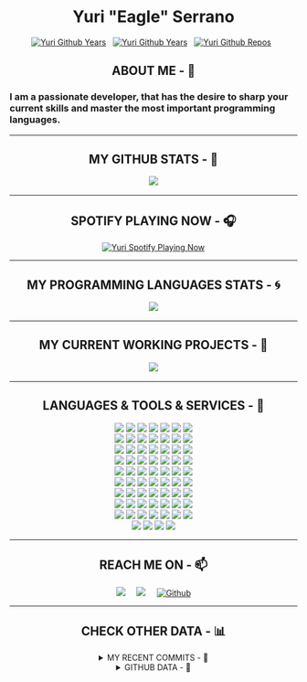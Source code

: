 <h1 align="center"> Yuri "Eagle" Serrano </h1>


<p align="center">
	<a target="_blank" href="https://github.com/yurijserrano"><img src="https://badges.pufler.dev/years/yurijserrano?color=blue" alt="Yuri Github Years" width="70" /></a>&nbsp;&nbsp;
	<a target="_blank" href="https://github.com/yurijserrano"><img src="https://komarev.com/ghpvc/?username=yurijserrano&color=blue" alt="Yuri Github Years" width="120" /></a>&nbsp;&nbsp;
	<a target="_blank" href="https://github.com/yurijserrano"><img src="https://badges.pufler.dev/repos/yurijserrano?color=blue" alt="Yuri Github Repos" width="80" /></a>&nbsp;&nbsp;
</p>



<h2 align="center"> ABOUT ME - 🦅 </h2>


### I am a passionate developer, that has the desire to sharp your current skills and master the most important programming languages.

---



<h2 align="center"> MY GITHUB STATS - 📣 </h2>


<p align="center">
	<a target="_blank" href="https://github.com/yurijserrano/github-readme-stats"><img src="https://github-readme-stats.yurijserrano.vercel.app/api?username=yurijserrano&count_private=true&show_icons=true&theme=graywhite" width="400" /></a>
</p>

---

<h2 align="center"> SPOTIFY PLAYING NOW - 🎧 </h2>


<p align="center">
	<a target="_blank" href="https://github.com/yurijserrano/novatorem"><img src="https://spotify-playing-github.yurijserrano.vercel.app/api/spotify-playing" alt="Yuri Spotify Playing Now" width="400" /></a>
</p>

---

<h2 align="center"> MY PROGRAMMING LANGUAGES STATS - 🌀 </h2>


<p align="center">
	<a target="_blank" href="https://github.com/yurijserrano/github-readme-stats"><img src="https://github-readme-stats.yurijserrano.vercel.app/api/top-langs/?username=yurijserrano&layout=compact&theme=graywhite" width="400" /></a>
</p>


---

<h2 align="center"> MY CURRENT WORKING PROJECTS - 📂 </h2>


<p align="center">
	<a target="_blank" href="https://github.com/yurijserrano/github-readme-stats"><img src="https://github-readme-stats.yurijserrano.vercel.app/api/pin/?username=yurijserrano&repo=WaterReminder&theme=graywhite&show_owner=true" width="400" /></a>
</p>

---

<h2 align="center"> LANGUAGES & TOOLS & SERVICES - 🧰 </h2>

<p align="center">
	 <code><img width="5%" src="https://raw.githubusercontent.com/yurijserrano/Github-Profile-Readme-Logos/f994c418a134b58c4aec11152f6a4a33fa89da26/ides/android-studio.svg"></code>
  	 <code><img width="5%" src="https://raw.githubusercontent.com/yurijserrano/Github-Profile-Readme-Logos/f994c418a134b58c4aec11152f6a4a33fa89da26/programming%20languages/java.svg"></code>
     <code><img width="5%" src="https://raw.githubusercontent.com/yurijserrano/Github-Profile-Readme-Logos/f994c418a134b58c4aec11152f6a4a33fa89da26/programming%20languages/kotlin.svg"></code>
     <code><img width="5%" src="https://raw.githubusercontent.com/yurijserrano/Github-Profile-Readme-Logos/f994c418a134b58c4aec11152f6a4a33fa89da26/ides/intellij.svg"></code>
     <code><img width="5%" src="https://raw.githubusercontent.com/yurijserrano/Github-Profile-Readme-Logos/f994c418a134b58c4aec11152f6a4a33fa89da26/databases/mysql.svg"></code>
     <code><img width="5%" src="https://raw.githubusercontent.com/yurijserrano/Github-Profile-Readme-Logos/f994c418a134b58c4aec11152f6a4a33fa89da26/frameworks/spring.svg"></code>
     <code><img width="5%" src="https://raw.githubusercontent.com/yurijserrano/Github-Profile-Readme-Logos/f994c418a134b58c4aec11152f6a4a33fa89da26/cloud/github.svg"></code>
     <br/>
     <code><img width="5%" src="https://raw.githubusercontent.com/yurijserrano/Github-Profile-Readme-Logos/f994c418a134b58c4aec11152f6a4a33fa89da26/text%20editors/vscode.svg"></code>
     <code><img width="5%" src="https://raw.githubusercontent.com/yurijserrano/Github-Profile-Readme-Logos/f994c418a134b58c4aec11152f6a4a33fa89da26/programming%20languages/c.svg"></code>
     <code><img width="5%" src="https://raw.githubusercontent.com/yurijserrano/Github-Profile-Readme-Logos/f994c418a134b58c4aec11152f6a4a33fa89da26/programming%20languages/c%2B%2B.svg"></code>
     <code><img width="5%" src="https://raw.githubusercontent.com/yurijserrano/Github-Profile-Readme-Logos/f994c418a134b58c4aec11152f6a4a33fa89da26/programming%20languages/python.svg"></code>
     <code><img width="5%" src="https://raw.githubusercontent.com/yurijserrano/Github-Profile-Readme-Logos/f994c418a134b58c4aec11152f6a4a33fa89da26/programming%20languages/c%23.svg"></code>
     <code><img width="5%" src="https://raw.githubusercontent.com/yurijserrano/Github-Profile-Readme-Logos/f994c418a134b58c4aec11152f6a4a33fa89da26/ides/pycharm.svg"></code>
     <code><img width="5%" src="https://raw.githubusercontent.com/yurijserrano/Github-Profile-Readme-Logos/master/ides/clion.png"></code>
     <br/>
     <code><img width="5%" src="https://raw.githubusercontent.com/yurijserrano/Github-Profile-Readme-Logos/f994c418a134b58c4aec11152f6a4a33fa89da26/text%20editors/sublime.svg"></code>
     <code><img width="5%" src="https://raw.githubusercontent.com/yurijserrano/Github-Profile-Readme-Logos/f994c418a134b58c4aec11152f6a4a33fa89da26/programming%20languages/javascript.svg"></code>
     <code><img width="5%" src="https://raw.githubusercontent.com/yurijserrano/Github-Profile-Readme-Logos/master/programming%20languages/php.png"></code>
     <code><img width="5%" src="https://raw.githubusercontent.com/yurijserrano/Github-Profile-Readme-Logos/f994c418a134b58c4aec11152f6a4a33fa89da26/frameworks/nodejs.svg"></code>
     <code><img width="5%" src="https://raw.githubusercontent.com/yurijserrano/Github-Profile-Readme-Logos/f994c418a134b58c4aec11152f6a4a33fa89da26/frameworks/deno.svg"></code>
     <code><img width="5%" src="https://raw.githubusercontent.com/yurijserrano/Github-Profile-Readme-Logos/f994c418a134b58c4aec11152f6a4a33fa89da26/frameworks/vuejs.svg"></code>
     <code><img width="5%" src="https://raw.githubusercontent.com/yurijserrano/Github-Profile-Readme-Logos/f994c418a134b58c4aec11152f6a4a33fa89da26/frameworks/angular.svg"></code>
     <br/>
     <code><img width="5%" src="https://raw.githubusercontent.com/yurijserrano/Github-Profile-Readme-Logos/f994c418a134b58c4aec11152f6a4a33fa89da26/cloud/docker.svg"></code>
     <code><img width="5%" src="https://raw.githubusercontent.com/yurijserrano/Github-Profile-Readme-Logos/f994c418a134b58c4aec11152f6a4a33fa89da26/cloud/gitlab.svg"></code>
     <code><img width="5%" src="https://raw.githubusercontent.com/yurijserrano/Github-Profile-Readme-Logos/f994c418a134b58c4aec11152f6a4a33fa89da26/databases/mongodb.svg"></code>
     <code><img width="5%" src="https://raw.githubusercontent.com/yurijserrano/Github-Profile-Readme-Logos/master/text%20editors/notepad%2B%2B.png"></code>
     <code><img width="5%" src="https://raw.githubusercontent.com/yurijserrano/Github-Profile-Readme-Logos/f994c418a134b58c4aec11152f6a4a33fa89da26/cloud/ansible.svg"></code>
     <code><img width="5%" src="https://raw.githubusercontent.com/yurijserrano/Github-Profile-Readme-Logos/master/cloud/terraform.png"></code>
     <code><img width="5%" src="https://raw.githubusercontent.com/yurijserrano/Github-Profile-Readme-Logos/f994c418a134b58c4aec11152f6a4a33fa89da26/cloud/bitbucket.svg"></code>
     <br/>
     <code><img width="5%" src="https://raw.githubusercontent.com/yurijserrano/Github-Profile-Readme-Logos/f994c418a134b58c4aec11152f6a4a33fa89da26/cloud/amazon.svg"></code>
     <code><img width="5%" src="https://raw.githubusercontent.com/yurijserrano/Github-Profile-Readme-Logos/f994c418a134b58c4aec11152f6a4a33fa89da26/cloud/github.svg"></code>
     <code><img width="5%" src="https://raw.githubusercontent.com/yurijserrano/Github-Profile-Readme-Logos/f994c418a134b58c4aec11152f6a4a33fa89da26/programming%20languages/bash.svg"></code>
     <code><img width="5%" src="https://raw.githubusercontent.com/yurijserrano/Github-Profile-Readme-Logos/f994c418a134b58c4aec11152f6a4a33fa89da26/frameworks/boostrap.svg"></code>
     <code><img width="5%" src="https://raw.githubusercontent.com/yurijserrano/Github-Profile-Readme-Logos/f994c418a134b58c4aec11152f6a4a33fa89da26/frameworks/jquery.svg"></code>
     <code><img width="5%" src="https://raw.githubusercontent.com/yurijserrano/Github-Profile-Readme-Logos/f994c418a134b58c4aec11152f6a4a33fa89da26/frameworks/django.svg"></code>
     <code><img width="5%" src="https://raw.githubusercontent.com/yurijserrano/Github-Profile-Readme-Logos/f994c418a134b58c4aec11152f6a4a33fa89da26/frameworks/flask.svg"></code>
     <br/>
     <code><img width="5%" src="https://raw.githubusercontent.com/yurijserrano/Github-Profile-Readme-Logos/f994c418a134b58c4aec11152f6a4a33fa89da26/programming%20languages/typescript.svg"></code>
     <code><img width="5%" src="https://raw.githubusercontent.com/yurijserrano/Github-Profile-Readme-Logos/f994c418a134b58c4aec11152f6a4a33fa89da26/others/git.svg"></code>
     <code><img width="5%" src="https://raw.githubusercontent.com/yurijserrano/Github-Profile-Readme-Logos/f994c418a134b58c4aec11152f6a4a33fa89da26/cloud/firebase.svg"></code>
     <code><img width="5%" src="https://raw.githubusercontent.com/yurijserrano/Github-Profile-Readme-Logos/master/ides/eclipse.png"></code>
     <code><img width="5%" src="https://raw.githubusercontent.com/yurijserrano/Github-Profile-Readme-Logos/f994c418a134b58c4aec11152f6a4a33fa89da26/others/json.svg"></code>
     <code><img width="5%" src="https://raw.githubusercontent.com/yurijserrano/Github-Profile-Readme-Logos/f994c418a134b58c4aec11152f6a4a33fa89da26/others/gitkraken.svg"></code>
     <code><img width="5%" src="https://raw.githubusercontent.com/yurijserrano/Github-Profile-Readme-Logos/f994c418a134b58c4aec11152f6a4a33fa89da26/others/html.svg"></code>
     <br/>
     <code><img width="5%" src="https://raw.githubusercontent.com/yurijserrano/Github-Profile-Readme-Logos/f994c418a134b58c4aec11152f6a4a33fa89da26/programming%20languages/go.svg"></code>
     <code><img width="5%" src="https://raw.githubusercontent.com/yurijserrano/Github-Profile-Readme-Logos/f994c418a134b58c4aec11152f6a4a33fa89da26/databases/postgresql.svg"></code>
     <code><img width="5%" src="https://raw.githubusercontent.com/yurijserrano/Github-Profile-Readme-Logos/f994c418a134b58c4aec11152f6a4a33fa89da26/ides/datagrip.svg"></code>
     <code><img width="5%" src="https://raw.githubusercontent.com/yurijserrano/Github-Profile-Readme-Logos/f994c418a134b58c4aec11152f6a4a33fa89da26/programming%20languages/haskell.svg"></code>
     <code><img width="5%" src="https://raw.githubusercontent.com/yurijserrano/Github-Profile-Readme-Logos/f994c418a134b58c4aec11152f6a4a33fa89da26/cloud/gcloud.svg"></code>
     <code><img width="5%" src="https://raw.githubusercontent.com/yurijserrano/Github-Profile-Readme-Logos/f994c418a134b58c4aec11152f6a4a33fa89da26/databases/cassandra.svg"></code>
     <code><img width="5%" src="https://raw.githubusercontent.com/yurijserrano/Github-Profile-Readme-Logos/f994c418a134b58c4aec11152f6a4a33fa89da26/text%20editors/atom.svg"></code>
     <br/>
     <code><img width="5%" src="https://raw.githubusercontent.com/yurijserrano/Github-Profile-Readme-Logos/f994c418a134b58c4aec11152f6a4a33fa89da26/programming%20languages/ruby.svg"></code>
     <code><img width="5%" src="https://raw.githubusercontent.com/yurijserrano/Github-Profile-Readme-Logos/f994c418a134b58c4aec11152f6a4a33fa89da26/frameworks/rails.svg"></code>
     <code><img width="5%" src="https://raw.githubusercontent.com/yurijserrano/Github-Profile-Readme-Logos/f994c418a134b58c4aec11152f6a4a33fa89da26/programming%20languages/dart.svg"></code>
     <code><img width="5%" src="https://raw.githubusercontent.com/yurijserrano/Github-Profile-Readme-Logos/f994c418a134b58c4aec11152f6a4a33fa89da26/cloud/heroku.svg"></code>
     <code><img width="5%" src="https://raw.githubusercontent.com/yurijserrano/Github-Profile-Readme-Logos/f994c418a134b58c4aec11152f6a4a33fa89da26/others/css.svg"></code>
     <code><img width="5%" src="https://raw.githubusercontent.com/yurijserrano/Github-Profile-Readme-Logos/f994c418a134b58c4aec11152f6a4a33fa89da26/frameworks/codeigniter.svg"></code>
     <code><img width="5%" src="https://raw.githubusercontent.com/yurijserrano/Github-Profile-Readme-Logos/f994c418a134b58c4aec11152f6a4a33fa89da26/frameworks/laravel.svg"></code>
     <br/>
     <code><img width="5%" src="https://raw.githubusercontent.com/yurijserrano/Github-Profile-Readme-Logos/f994c418a134b58c4aec11152f6a4a33fa89da26/frameworks/react.svg"></code>
     <code><img width="5%" src="https://raw.githubusercontent.com/yurijserrano/Github-Profile-Readme-Logos/f994c418a134b58c4aec11152f6a4a33fa89da26/frameworks/redux.svg"></code>
     <code><img width="5%" src="https://raw.githubusercontent.com/yurijserrano/Github-Profile-Readme-Logos/f994c418a134b58c4aec11152f6a4a33fa89da26/frameworks/materialize.svg"></code>
     <code><img width="5%" src="https://raw.githubusercontent.com/yurijserrano/Github-Profile-Readme-Logos/f994c418a134b58c4aec11152f6a4a33fa89da26/cloud/azure.svg"></code>
     <code><img width="5%" src="https://raw.githubusercontent.com/yurijserrano/Github-Profile-Readme-Logos/f994c418a134b58c4aec11152f6a4a33fa89da26/others/npm.svg"></code>
     <code><img width="5%" src="https://raw.githubusercontent.com/yurijserrano/Github-Profile-Readme-Logos/master/ides/goland.png"></code>
     <code><img width="5%" src="https://raw.githubusercontent.com/yurijserrano/Github-Profile-Readme-Logos/master/ides/rubymine.png"></code>
     <br/>
     <code><img width="5%" src="https://raw.githubusercontent.com/yurijserrano/Github-Profile-Readme-Logos/f994c418a134b58c4aec11152f6a4a33fa89da26/databases/oracle.svg"></code>
     <code><img width="5%" src="https://raw.githubusercontent.com/yurijserrano/Github-Profile-Readme-Logos/f994c418a134b58c4aec11152f6a4a33fa89da26/ides/phpstorm.svg"></code>
     <code><img width="5%" src="https://raw.githubusercontent.com/yurijserrano/Github-Profile-Readme-Logos/f994c418a134b58c4aec11152f6a4a33fa89da26/databases/redis.svg"></code>
     <code><img width="5%" src="https://raw.githubusercontent.com/yurijserrano/Github-Profile-Readme-Logos/master/ides/rider.png"></code>
</p>

---

<h2 align="center"> REACH ME ON - 📫 </h2>

<p align="center">
  <a href="https://www.linkedin.com/in/yurijserrano/"><img src="https://img.shields.io/badge/linkedin-%230077B5.svg?&style=for-the-badge&logo=linkedin&logoColor=white" /></a>&nbsp;&nbsp;&nbsp;&nbsp;
  <a href="mailto:yurijserrano@gmail.com?subject=Hello%20Yuri,%20From%20Your%20Github%20Page"><img src="https://img.shields.io/badge/gmail-%23D14836.svg?&style=for-the-badge&logo=gmail&logoColor=white" /></a>&nbsp;&nbsp;&nbsp;&nbsp;
  <a href="https://github.com/yurijserrano" target="_blank"><img alt="Github" src="https://img.shields.io/badge/GitHub-%2312100E.svg?&style=for-the-badge&logo=Github&logoColor=white" /></a>
</p>

---


<h2 align="center"> CHECK OTHER DATA - 📊 </h2>


<details align="center">
<summary>MY RECENT COMMITS - 📖</summary>

<!-- START gadpp -->
- yurijserrano/Pokedex, [refs/heads/master@60f15639d365c407dbac4369bbc43c539c107426](https://github.com/yurijserrano/Pokedex/commit/60f15639d365c407dbac4369bbc43c539c107426)
- yurijserrano/Version-Control-with-Git-Atlassian, [refs/heads/master@8d4618fa945fc35f71f9104742fb788f367be3af](https://github.com/yurijserrano/Version-Control-with-Git-Atlassian/commit/8d4618fa945fc35f71f9104742fb788f367be3af)

</details>

<details align="center">
<summary>GITHUB DATA - 💾</summary>

<!--START_SECTION:waka-->
![Profile Views](http://img.shields.io/badge/Profile%20Views-0-blue)

![Lines of code](https://img.shields.io/badge/From%20Hello%20World%20I%27ve%20Written-1%20Million%20lines%20of%20code-blue)

**🐱 My GitHub Data** 

> 🏆 11 Contributions in the Year 2022
 > 
> 📦 341.1 kB Used in GitHub's Storage 
 > 
> 🚫 Not Opted to Hire
 > 
> 📜 100 Public Repositories 
 > 
> 🔑 14 Private Repositories  
 > 
**I Mostly Code in Java** 

```text
Java                     41 repos            ████████████░░░░░░░░░░░░░   51.25% 
C                        20 repos            ██████░░░░░░░░░░░░░░░░░░░   25.0% 
Python                   10 repos            ███░░░░░░░░░░░░░░░░░░░░░░   12.5% 
C++                      2 repos             ░░░░░░░░░░░░░░░░░░░░░░░░░   2.5% 
HTML                     2 repos             ░░░░░░░░░░░░░░░░░░░░░░░░░   2.5%

```


**Timeline**

![Chart not found](https://raw.githubusercontent.com/yurijserrano/yurijserrano/master/charts/bar_graph.png) 


 Last Updated on 06/10/2022 00:33:24 UTC
<!--END_SECTION:waka-->

</details>
